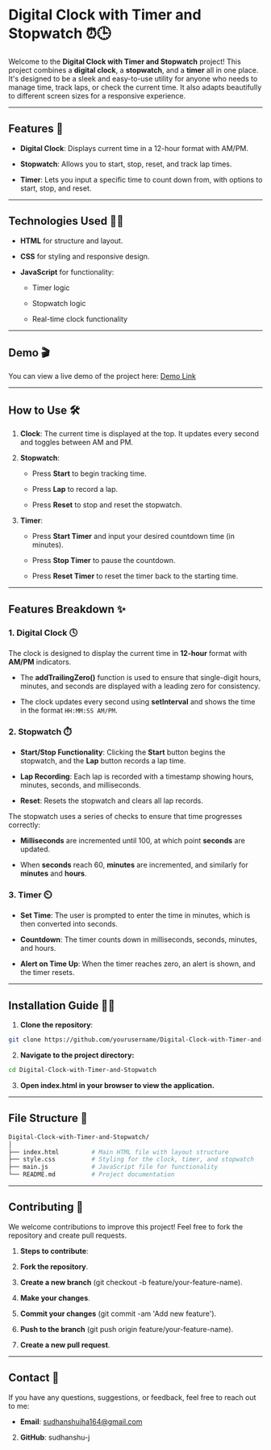 # Digital Clock with Timer and Stopwatch ⏰🕒

Welcome to the **Digital Clock with Timer and Stopwatch** project! This project combines a **digital clock**, a **stopwatch**, and a **timer** all in one place. It's designed to be a sleek and easy-to-use utility for anyone who needs to manage time, track laps, or check the current time. It also adapts beautifully to different screen sizes for a responsive experience.

---

## Features 🚀

- **Digital Clock**: Displays current time in a 12-hour format with AM/PM.

- **Stopwatch**: Allows you to start, stop, reset, and track lap times.

- **Timer**: Lets you input a specific time to count down from, with options to start, stop, and reset.

---

## Technologies Used 🧑‍💻

- **HTML** for structure and layout.

- **CSS** for styling and responsive design.

- **JavaScript** for functionality:
  
  - Timer logic
  
  - Stopwatch logic
  
  - Real-time clock functionality

---

## Demo 🎬

You can view a live demo of the project here: [Demo Link](https://digital-clock-stopwatch.netlify.app/)

---

## How to Use 🛠️

1. **Clock**: The current time is displayed at the top. It updates every second and toggles between AM and PM.

2. **Stopwatch**:
   
   - Press **Start** to begin tracking time.
   
   - Press **Lap** to record a lap.
   
   - Press **Reset** to stop and reset the stopwatch.

3. **Timer**:
   
   - Press **Start Timer** and input your desired countdown time (in minutes).
   
   - Press **Stop Timer** to pause the countdown.
   
   - Press **Reset Timer** to reset the timer back to the starting time.

---

## Features Breakdown ✨

### 1. **Digital Clock** 🕓

The clock is designed to display the current time in **12-hour** format with **AM/PM** indicators.

- The **addTrailingZero()** function is used to ensure that single-digit hours, minutes, and seconds are displayed with a leading zero for consistency.

- The clock updates every second using **setInterval** and shows the time in the format `HH:MM:SS AM/PM`.

### 2. **Stopwatch** ⏱️

- **Start/Stop Functionality**: Clicking the **Start** button begins the stopwatch, and the **Lap** button records a lap time.

- **Lap Recording**: Each lap is recorded with a timestamp showing hours, minutes, seconds, and milliseconds.

- **Reset**: Resets the stopwatch and clears all lap records.

The stopwatch uses a series of checks to ensure that time progresses correctly:

- **Milliseconds** are incremented until 100, at which point **seconds** are updated.

- When **seconds** reach 60, **minutes** are incremented, and similarly for **minutes** and **hours**.

### 3. **Timer** ⏲️

- **Set Time**: The user is prompted to enter the time in minutes, which is then converted into seconds.

- **Countdown**: The timer counts down in milliseconds, seconds, minutes, and hours.

- **Alert on Time Up**: When the timer reaches zero, an alert is shown, and the timer resets.

---

## Installation Guide 🧑‍💻

1. **Clone the repository**:

```bash
git clone https://github.com/yourusername/Digital-Clock-with-Timer-and-Stopwatch.git
```

2. **Navigate to the project directory:**

```bash
cd Digital-Clock-with-Timer-and-Stopwatch
```

3. **Open index.html in your browser to view the application.**

---

## File Structure 📁

```bash 
Digital-Clock-with-Timer-and-Stopwatch/
│
├── index.html         # Main HTML file with layout structure
├── style.css          # Styling for the clock, timer, and stopwatch
├── main.js            # JavaScript file for functionality
└── README.md          # Project documentation
```

---

## Contributing 🤝

We welcome contributions to improve this project! Feel free to fork the repository and create pull requests.

1. **Steps to contribute**:

2. **Fork the repository**.

3. **Create a new branch** (git checkout -b feature/your-feature-name).

4. **Make your changes**.

5. **Commit your changes** (git commit -am 'Add new feature').

6. **Push to the branch** (git push origin feature/your-feature-name).

7. **Create a new pull request**.

---

## Contact 📧

If you have any questions, suggestions, or feedback, feel free to reach out to me:

- **Email**: sudhanshujha164@gmail.com

2. **GitHub**: sudhanshu-j

